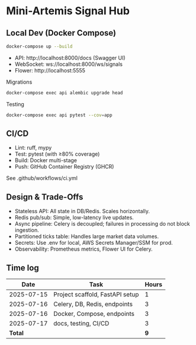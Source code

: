 # Mini-Artemis Signal Hub

## Local Dev (Docker Compose)

```bash cp .env.example .env  # Set DB and Redis URLs
docker-compose up --build
```

- API: http://localhost:8000/docs (Swagger UI)
- WebSocket: ws://localhost:8000/ws/signals
- Flower: http://localhost:5555

Migrations
```bash
docker-compose exec api alembic upgrade head
```

Testing
```bash
docker-compose exec api pytest --cov=app
```

## CI/CD
- Lint: ruff, mypy
- Test: pytest (with ≥80% coverage)
- Build: Docker multi-stage
- Push: GitHub Container Registry (GHCR)

See .github/workflows/ci.yml

## Design & Trade-Offs
- Stateless API: All state in DB/Redis. Scales horizontally.
- Redis pub/sub: Simple, low-latency live updates.
- Async pipeline: Celery is decoupled; failures in processing do not block ingestion.
- Partitioned ticks table: Handles large market data volumes.
- Secrets: Use .env for local, AWS Secrets Manager/SSM for prod.
- Observability: Prometheus metrics, Flower UI for Celery.

## Time log
| Date       | Task                            | Hours |
| ---------- | ------------------------------- | ----- |
| 2025-07-15 | Project scaffold, FastAPI setup | 1     |
| 2025-07-16 | Celery, DB, Redis, endpoints    | 3     |
| 2025-07-16 | Docker, Compose, endpoints      | 3     |
| 2025-07-17 | docs, testing, CI/CD            | 3     |
| **Total**  |                                 | **9** |
